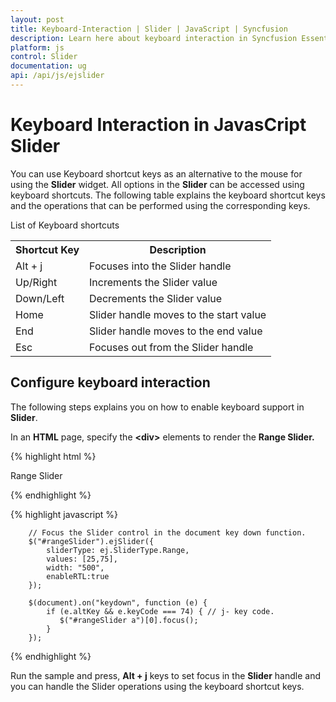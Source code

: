 ```yaml
---
layout: post
title: Keyboard-Interaction | Slider | JavaScript | Syncfusion
description: Learn here about keyboard interaction in Syncfusion Essential JavasCript Slider Control, its elements, and more.
platform: js
control: Slider
documentation: ug
api: /api/js/ejslider
---
```


# Keyboard Interaction in JavasCript Slider 

You can use Keyboard shortcut keys as an alternative to the mouse for using the **Slider** widget. All options in the **Slider** can be accessed using keyboard shortcuts. The following table explains the keyboard shortcut keys and the operations that can be performed using the corresponding keys.

List of Keyboard shortcuts

<table>
<tr>
<th>
Shortcut Key</th><th>
Description</th></tr>
<tr>
<td>
Alt + j	</td><td>
Focuses into the Slider handle</td></tr>
<tr>
<td>
Up/Right</td><td>
Increments the Slider value</td></tr>
<tr>
<td>
Down/Left</td><td>
Decrements the Slider value</td></tr>
<tr>
<td>
Home</td><td>
Slider handle moves to the start value </td></tr>
<tr>
<td>
End</td><td>
Slider handle moves to the end value</td></tr>
<tr>
<td>
Esc</td><td>
Focuses out from the Slider handle</td></tr>
</table>


## Configure keyboard interaction

The following steps explains you on how to enable keyboard support in **Slider**.

In an **HTML** page, specify the **&lt;div&gt;** elements to render the **Range Slider.**



{% highlight html %}

   <div class="txt">Range Slider</div>
   <div id="rangeSlider"></div>

{% endhighlight %}

{% highlight javascript %}

        // Focus the Slider control in the document key down function.
        $("#rangeSlider").ejSlider({
            sliderType: ej.SliderType.Range,
            values: [25,75],
            width: "500",
            enableRTL:true
        });
        
        $(document).on("keydown", function (e) {
            if (e.altKey && e.keyCode === 74) { // j- key code.
               $("#rangeSlider a")[0].focus();
            }
        });


{% endhighlight %}

Run the sample and press, **Alt + j** keys to set focus in the **Slider** handle and you can handle the Slider operations using the keyboard shortcut keys.

